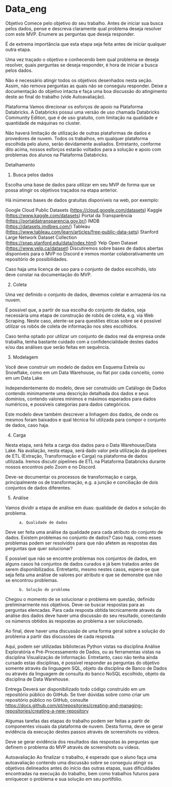# Data_eng

Objetivo
Comece pelo objetivo do seu trabalho. Antes de iniciar sua busca pelos dados, pense e descreva claramente qual problema deseja resolver com este MVP. Enumere as perguntas que deseja responder.

É de extrema importância que esta etapa seja feita antes de iniciar qualquer outra etapa.

Uma vez traçado o objetivo e conhecendo bem qual problema se deseja resolver, quais perguntas se deseja responder, é hora de iniciar a busca pelos dados.    

Não é necessário atingir todos os objetivos desenhados nesta seção. Assim, não remova perguntas as quais não se conseguiu responder. Deixe a documentação do objetivo intacta e faça uma boa discussão do atingimento deste ao final do trabalho (vide Autoavaliação).



Plataforma
Vamos direcionar os esforços de apoio na Plataforma Databricks. A Databricks possui uma versão de uso chamada Databricks Community Edition, que é de uso gratuito, com limitação na qualidade e quantidade de máquinas no cluster.

Não haverá limitação de utilização de outras plataformas de dados e provedores de nuvem. Todos os trabalhos, em qualquer plataforma escolhida pelo aluno, serão devidamente avaliados. Entretanto, conforme dito acima, nossos esforços estarão voltados para a solução e apoio com problemas dos alunos na Plataforma Databricks.



Detalhamento
1. Busca pelos dados

Escolha uma base de dados para utilizar em seu MVP de forma que se possa atingir os objetivos traçados na etapa anterior.

Há inúmeras bases de dados gratuitas disponíveis na web, por exemplo:

Google Cloud Public Datasets (https://cloud.google.com/datasets)
Kaggle (https://www.kaggle.com/datasets)
Portal da Transparência (https://portaldatransparencia.gov.br/)
IMDB (https://datasets.imdbws.com/)
Tableau (https://www.tableau.com/learn/articles/free-public-data-sets)
Stanford Large Network Dataset Collection (https://snap.stanford.edu/data/index.html)
Yelp Open Dataset (https://www.yelp.ca/dataset)
Discutiremos sobre bases de dados abertas disponíveis para o MVP no Discord e iremos montar colaborativamente um repositório de possibilidades.

Caso haja uma licença de uso para o conjunto de dados escolhido, isto deve constar na documentação do MVP.

 

2. Coleta

Uma vez definido o conjunto de dados, devemos coletar e armazená-los na nuvem.

É possível que, a partir de sua escolha do conjunto de dados, seja necessária uma etapa de construção de robôs de coleta, e.g. via Web Scraping. Neste caso, atente-se para questões éticas sobre se é possível utilizar os robôs de coleta de informação nos sites escolhidos.

Caso tenha optado por utilizar um conjunto de dados real da empresa onde trabalha, tenha bastante cuidado com a confidencialidade destes dados e/ou das análises que serão feitas em sequência.

 

3. Modelagem

Você deve construir um modelo de dados em Esquema Estrela ou Snowflake, como em um Data Warehouse, ou flat por cada conceito, como em um Data Lake.

Independentemente do modelo, deve ser construído um Catálogo de Dados contendo minimamente uma descrição detalhada dos dados e seus domínios, contendo valores mínimos e máximos esperados para dados numéricos, e possíveis categorias para dados categóricos.

Este modelo deve também descrever a linhagem dos dados, de onde os mesmos foram baixados e qual técnica foi utilizada para compor o conjunto de dados, caso haja.

 

4. Carga

Nesta etapa, será feita a carga dos dados para o Data Warehouse/Data Lake. Na avaliação, nesta etapa, será dado valor pela utilização da pipelines de ETL (Extração, Transformação e Carga) na plataforma de dados utilizada. Iremos discutir pipelines de ETL na Plataforma Databricks durante nossos encontros pelo Zoom e no Discord.

Deve-se documentar os processos de transformação e carga, principalmente os de transformação, e.g. a junção e conciliação de dois conjuntos de dados diferentes.

 

5. Análise

Vamos dividir a etapa de análise em duas: qualidade de dados e solução do problema.

 

          a. Qualidade de dados

Deve ser feita uma análise da qualidade para cada atributo do conjunto de dados. Existem problemas no conjunto de dados? Caso haja, como esses problemas podem ser resolvidos para que não afetem as respostas das perguntas que quer solucionar?

É possível que não se encontre problemas nos conjuntos de dados, em alguns casos há conjuntos de dados curados e já bem tratados antes de serem disponibilizados. Entretanto, mesmo nestes casos, espera-se que seja feita uma análise de valores por atributo e que se demonstre que não se encontrou problemas.

 

          b. Solução do problema

Chegou o momento de se solucionar o problema em questão, definido preliminarmente nos objetivos. Deve-se buscar respostas para as perguntas elencadas. Para cada resposta obtida tecnicamente através da análise dos dados deve haver uma discussão do seu resultado, conectando os números obtidos às respostas ao problema a ser solucionado.

Ao final, deve haver uma discussão de uma forma geral sobre a solução do problema a partir das discussões de cada resposta.

Aqui, podem ser utilizadas bibliotecas Python vistas na disciplina Análise Exploratória e Pré-Processamento de Dados, ou as ferramentas vistas na disciplina Visualização de Informação. Entretanto, caso não tenha ainda cursado estas disciplinas, é possível responder as perguntas do objetivo somente através da linguagem SQL, objeto da disciplina de Banco de Dados ou através da linguagem de consulta do banco NoSQL escolhido, objeto da disciplina de Data Warehouse.



Entrega
Deverá ser disponibilizado todo código construído em um repositório público do GitHub. Se tiver dúvidas sobre como criar um repositório público no GitHub, consulte https://docs.github.com/pt/repositories/creating-and-managing-repositories/creating-a-new-repository

Algumas tarefas das etapas do trabalho podem ser feitas a partir de componentes visuais da plataforma de nuvem. Desta forma, deve se gerar evidência da execução destes passos através de screenshots ou vídeos.

Deve se gerar evidência dos resultados das respostas às perguntas que definem o problema do MVP através de screenshots ou vídeos.

Autoavaliação
Ao finalizar o trabalho, é esperado que o aluno faça uma autoavaliação contendo uma discussão sobre se conseguiu atingir os objetivos delineados antes do início das outras etapas, suas dificuldades encontradas na execução do trabalho, bem como trabalhos futuros para enriquecer o problema e sua solução em seu portifólio.
